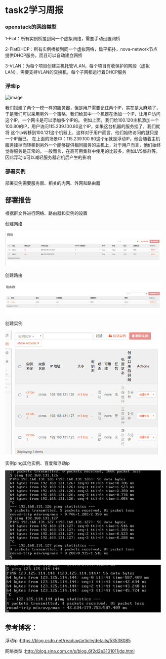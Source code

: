 # task2学习周报
### openstack的网络类型
1-Flat：所有实例桥接到同一个虚拟网络，需要手动设置网桥

2-FlatDHCP：所有实例桥接到同一个虚拟网络，扁平拓扑，nova-network节点提供DHCP服务，而且可以自动建立网桥

3-VLAN：为每个项目创建主机托管VLAN，每个项目有收保护的网段（虚拟LAN），需要支持VLAN的交换机，每个子网都运行着DHCP服务

### 浮动ip

![image](https://img-blog.csdn.net/20161209204737535)

我们搭建了两个一模一样的服务器，但是用户需要记住两个IP，实在是太麻烦了，于是我们可以采用另外一个策略，我们给其中一个机器在添加一个IP，让用户访问这个IP，一个网卡是可以添加多个IP的。
 例如上面，我们给100.120主机添加一个100.80的IP，用户访问115.239.100.80这个IP，如果这台机器的服务挂了，我们就将
这个ip转移到100.121这个机器上，这样对于用户而言，他们始终访问的就只是一个IP而已。
在上面的场景中：115.239.100.80这个ip就是浮动IP，他会随着主机服务挂掉而转移到另外一个能够提供相同服务的主机上，对于用户而言，他们始终觉得服务是正常的。一般而言，在高可用集群中使用的比较多，例如LVS集群等。
因此浮动ip可以减轻服务器宕机后产生的影响
### 部署实例
部署实例需要服务器、相关的内网、外网和路由器
## 部署报告
根据群文件进行网络、路由器和实例的设置


创建网络

![image](https://github.com/lanhualin/Cloud-Computing-/blob/master/task2/%E5%88%9B%E5%BB%BA%E7%BD%91%E7%BB%9C.png?raw=true)


创建路由

![image](https://github.com/lanhualin/Cloud-Computing-/blob/master/task2/%E8%B7%AF%E7%94%B1.png?raw=true)


创建实例

![image](https://github.com/lanhualin/Cloud-Computing-/blob/master/task2/%E5%AE%9E%E4%BE%8B%E6%88%AA%E5%9B%BE.png?raw=true)


实例ping其他实例、百度和浮动ip

![image](https://github.com/lanhualin/Cloud-Computing-/blob/master/task2/ping%E5%85%B6%E4%BB%96%E5%AE%9E%E4%BE%8B%E6%88%AA%E5%9B%BE.png?raw=true)

![image](https://github.com/lanhualin/Cloud-Computing-/blob/master/task2/ping%E7%99%BE%E5%BA%A6.png?raw=true)

## 参考博客：
浮动ip :https://blog.csdn.net/readiay/article/details/53538085

网络类型 :http://blog.sina.com.cn/s/blog_6f2d2e3101011jdq.html

